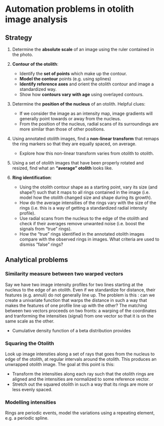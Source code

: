 # Automation problems in otolith image analysis
     
## Strategy 
1. Determine the **absolute scale** of an image using the ruler contained in the photo.

2. **Contour of the otolith**:
   - Identify the **set of points** which make up the contour.
   - **Model the contour** points (e.g. using splines) 
   - **Identify reference axes** and orient the otolith contour and image a standardized way.
   - Show how **contours vary with age** using overlayed contours.

3. Determine the **position of the nucleus** of an otolith. Helpful clues:
   - If we consider the image as an intensity map, image gradients will generally point towards or away from the nucleus.
   - From the position of the nucleus, radial scans of its surroundings are more similar than those of other positions.

4. Using annotated otolith images, find a **non-linear transform** that remaps the ring markers so that they are equally spaced, on average.
   - Explore how this non-linear transform varies from otolith to otolith.

5. Using a set of otolith images that have been properly rotated and resized, find what an **“average” otolith** looks like. 

6. **Ring identification**:
   - Using the otolith contour shape as a starting point, vary its size (and shape?) such that it maps to all rings contained in the image (i.e. model how the otolith changed size and shape during its growth).
   - How do the average intensities of the rings vary with the size of the rings (i.e. this is a way of getting a standardized radial intensity profile).
   - Use radial scans from the nucleus to the edge of the otolith and check if their averages remove unwanted noise (i.e. boost the signals from “true” rings).
   - How the “true” rings identified in the annotated otolith images compare with the observed rings in images. What criteria are used to dismiss “false” rings?

## Analytical problems 

### Similarity measure between two warped vectors 

Say we have two image intensity profiles for two lines starting at the nucleus to the edge of an otolith. Even if we standardize for distance, their features (e.g. annuli) do not generally line up. 
The problem is this : can we create a univariate function that warps the distance in such a way that makes the features of one profile line up with the other? The matching between two vectors proceeds on two fronts: a warping of the coordinates and tranforming the intensities (signal) from one vector so that it is on the same scale as the other. 
 - Cumulative density function of a beta distribution provides 

### Squaring the Otolith
Look up image intensties along a set of rays that goes from the nucleus to edge of the otolith, at regular intervals around the otolith. This produces an unwrapped otolith image. The goal at this point is this:
- Transform the intensities along each ray such that the otolith rings are aligned and the intensities are normalized to some reference vector.
- Stretch out the squared otolith in such a way that its rings are more or less evenly spaced.

### Modelling intensities
Rings are periodic events, model the variations using a repeating element, e.g. a periodic spline. 







